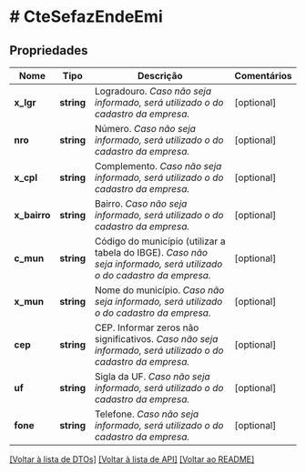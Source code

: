 # # CteSefazEndeEmi

## Propriedades

Nome | Tipo | Descrição | Comentários
------------ | ------------- | ------------- | -------------
**x_lgr** | **string** | Logradouro.    *Caso não seja informado, será utilizado o do cadastro da empresa.* | [optional]
**nro** | **string** | Número.    *Caso não seja informado, será utilizado o do cadastro da empresa.* | [optional]
**x_cpl** | **string** | Complemento.    *Caso não seja informado, será utilizado o do cadastro da empresa.* | [optional]
**x_bairro** | **string** | Bairro.    *Caso não seja informado, será utilizado o do cadastro da empresa.* | [optional]
**c_mun** | **string** | Código do município (utilizar a tabela do IBGE).    *Caso não seja informado, será utilizado o do cadastro da empresa.* | [optional]
**x_mun** | **string** | Nome do município.    *Caso não seja informado, será utilizado o do cadastro da empresa.* | [optional]
**cep** | **string** | CEP.  Informar zeros não significativos.    *Caso não seja informado, será utilizado o do cadastro da empresa.* | [optional]
**uf** | **string** | Sigla da UF.    *Caso não seja informado, será utilizado o do cadastro da empresa.* | [optional]
**fone** | **string** | Telefone.    *Caso não seja informado, será utilizado o do cadastro da empresa.* | [optional]

[[Voltar à lista de DTOs]](../../README.md#models) [[Voltar à lista de API]](../../README.md#endpoints) [[Voltar ao README]](../../README.md)
